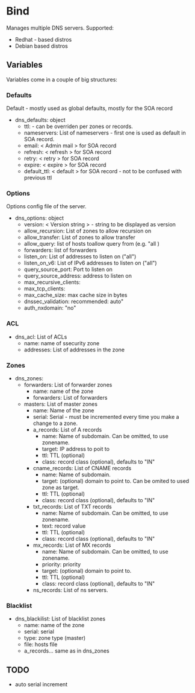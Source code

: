 # Bind
Manages multiple DNS servers.
Supported:
* Redhat - based distros
* Debian based distros

## Variables
Variables come in a couple of big structures:

### Defaults
Default - mostly used as global defaults, mostly for the SOA record

* dns_defaults: object
  - ttl: <default ttl> - can be overriden per zones or records.
  - nameservers: List of nameservers - first one is used as default in SOA record.
  - email: < Admin mail > for SOA record
  - refresh: < refresh > for SOA record
  - retry: < retry > for SOA record
  - expire: < expire > for SOA record
  - default_ttl: < default > for SOA record - not to be confused with previous ttl

### Options
Options config file of the server.
* dns_options: object
  - version: < Version string > - string to be displayed as version
  - allow_recursion: List of zones to allow recursion on
  - allow_transfer: List of zones to allow transfer
  - allow_query: list of hosts toallow query from (e.g. "all )
  - forwarders: list of forwarders
  - listen_on: List of addresses to listen on ("all")
  - listen_on_v6: List of IPv6 addresses to listen on ("all")
  - query_source_port: Port to listen on
  - query_source_address: address to listen on
  - max_recursive_clients:
  - max_tcp_clients:
  - max_cache_size: max cache size in bytes
  - dnssec_validation: recommended: auto"
  - auth_nxdomain: "no"

### ACL
* dns_acl: List of ACLs
  - name: name of ssecurity zone
  - addresses: List of addresses in the zone

### Zones
* dns_zones:
  - forwarders: List of forwarder zones
    - name: name of the zone
    - forwarders: List of forwarders
  - masters: List of master zones
    - name: Name of the zone
    - serial: Serial - must be incremented every time you make a change to a zone.
    - a_records: List of A records
      - name: Name of subdomain. Can be omitted, to use zonename.
      - target: IP address to poit to
      - ttl: TTL (optional)
      - class: record class (optional), defaults to "IN"
    - cname_records: List of CNAME records
      - name: Name of subdomain.
      - target: (optional) domain to point to. Can be omited to used zone as target.
      - ttl: TTL (optional)
      - class: record class (optional), defaults to "IN"
    - txt_records: List of TXT records
      - name: Name of subdomain. Can be omitted, to use zonename.
      - text: record value
      - ttl: TTL (optional)
      - class: record class (optional), defaults to "IN"
    - mx_records: List of MX records
      - name: Name of subdomain. Can be omitted, to use zonename.
      - priority: priority
      - target: (optional) domain to point to.
      - ttl: TTL (optional)
      - class: record class (optional), defaults to "IN"
    - ns_records: List of ns servers.

### Blacklist

* dns_blackilist: List of blacklist zones
  - name: name of the zone
  - serial: serial
  - type: zone type (master)
  - file: hosts file
  - a_records... same as in dns_zones

## TODO
- auto serial increment
